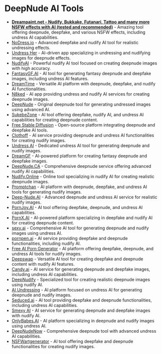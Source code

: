 # DeepNude AI Tools

* **[Dreampaint.net - Nudify, Bukkake, Futanari, Tattoo and many more NSFW effects with AI (tested and recommended)](https://www.dreampaint.net/?utm_source=github&utm_medium=paolinsta&utm_campaign=AI-list)** - Amazing tool offering deepnude, deepfake, and various NSFW effects, including undress AI capabilities.
* [NoDress.io](https://nodress.io) - Advanced deepfake and nudify AI tool for realistic undressing effects.
* [Undress Her](https://undressher.app) - AI-driven app specializing in undressing and nudifying images for deepnude effects.
* [NudifyAI](https://nudify-ai.online/) - Powerful nudify AI tool focused on creating deepnude images with high accuracy.
* [FantasyGF.AI](https://fantasygf.ai/generate-image) - AI tool for generating fantasy deepnude and deepfake images, including undress AI features.
* [DreamTime](https://www.dreamtime.tech/) - Versatile AI platform with deepnude, deepfake, and nudify AI functionalities.
* [N8ked](https://www.n8ked.app/) - AI app providing undress and nudify AI services for creating deepnude images.
* [DeepNude](https://deepnude.cc/) - Original deepnude tool for generating undressed images using advanced AI.
* [SukebeZone](https://www.sukebezone.com/) - AI tool offering deepfake, nudify AI, and undress AI capabilities for creating deepnude content.
* [Free Stable Diffusion](https://teletype.in/@hackfreaks/oBOsvUcck5D) - Open-source platform integrating deepnude and deepfake AI tools.
* [Clothoff](https://clothoff.io/it) - AI service providing deepnude and undress AI functionalities for creating nudify images.
* [Undress AI](https://undress.app/) - Dedicated undress AI tool for generating deepnude and nudify images.
* [DreamGF](https://dreamgf.ai/) - AI-powered platform for creating fantasy deepnude and deepfake images.
* [DeepNude.CA](https://deepnude.ca/) - Comprehensive deepnude service offering advanced nudify AI capabilities.
* [Nudify.Online](https://www.nudify.online/) - Online tool specializing in nudify AI for creating realistic deepnude images.
* [Promptchan](https://promptchan.ai/) - AI platform with deepnude, deepfake, and undress AI tools for generating nudify images.
* [Deep-Nude.AI](https://www.deep-nude.ai/) - Advanced deepnude and undress AI service for realistic nudify images.
* [PornJoy.AI](https://pornjoy.ai/) - AI tool offering deepfake, deepnude, and undress AI capabilities.
* [PornX.AI](https://pornx.ai/) - AI-powered platform specializing in deepfake and nudify AI for creating deepnude content.
* [sexy.ai](https://sexy.ai/) - Comprehensive AI tool for generating deepnude and nudify images using undress AI.
* [pornpen.ai](https://pornpen.ai/) - AI service providing deepfake and deepnude functionalities, including nudify AI.
* [Free AI Porn Generator](https://ai-porn.ai/) - AI platform offering deepfake, deepnude, and undress AI tools for nudify images.
* [Deepswap](https://www.deepswap.ai/) - Versatile AI tool for creating deepfake and deepnude content with nudify AI features.
* [Candy.ai](https://candy.ai/discover) - AI service for generating deepnude and deepfake images, including undress AI capabilities.
* [DeepNudify](https://deepnudify.com/) - Specialized tool for creating realistic deepnude images using nudify AI.
* [AI Undressing](https://undressing.io/) - AI platform focused on undress AI for generating deepnude and nudify images.
* [Seduced.ai](https://www.seduced.ai/) - AI tool providing deepfake and deepnude functionalities, including undress AI capabilities.
* [Smexy AI](https://www.smexy.ai/) - AI service for generating deepnude and deepfake images with nudify AI.
* [OnlyBabes.AI](https://www.onlybabes.ai/) - AI platform specializing in deepnude and nudify images using undress AI.
* [DeepNudeNow](https://deepnudenow.com/) - Comprehensive deepnude tool with advanced undress AI capabilities.
* [NSFWartgenerator](https://www.nsfwartgenerator.ai/) - AI tool offering deepfake and deepnude functionalities for creating nudify images.
